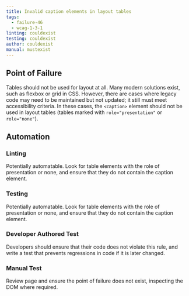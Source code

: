 ```yaml
---
title: Invalid caption elements in layout tables
tags: 
  - failure-46
  - wcag-1-3-1
linting: couldexist
testing: couldexist
author: couldexist
manual: mustexist
---
```


## Point of Failure

Tables should not be used for layout at all. Many modern solutions exist, such as flexbox or grid in CSS. However, there are cases where legacy code may need to be maintained but not updated; it still must meet accessibility criteria. In these cases, the `<caption>` element should not be used in layout tables (tables marked with `role="presentation"` or `role="none"`).

## Automation

### Linting

Potentially automatable. Look for table elements with the role of presentation or none, and ensure that they do not contain the caption element.

### Testing

Potentially automatable. Look for table elements with the role of presentation or none, and ensure that they do not contain the caption element.

### Developer Authored Test

Developers should ensure that their code does not violate this rule, and write a test that prevents regressions in code if it is later changed.

### Manual Test

Review page and ensure the point of failure does not exist, inspecting the DOM where required.
